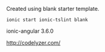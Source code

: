 Created using blank starter template.
```
ionic start ionic-tslint blank
```
ionic-angular 3.6.0

http://codelyzer.com/

